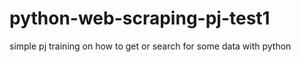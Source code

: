 # python-web-scraping-pj-test1
simple pj training on how to get or search for some data with python
